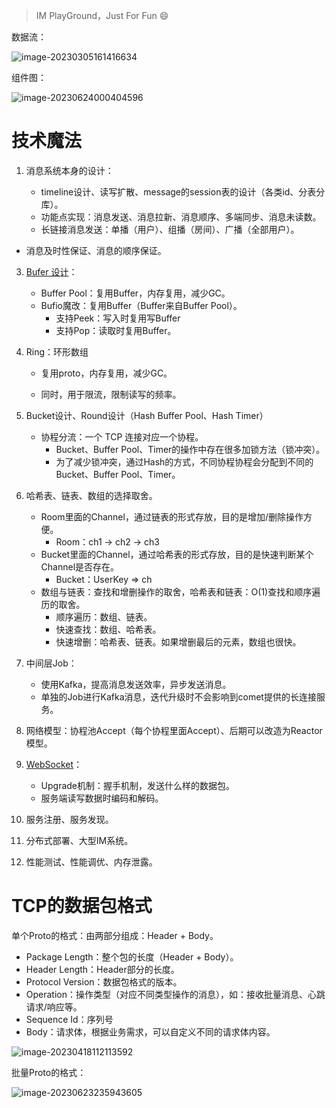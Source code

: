 > IM PlayGround，Just For Fun 😄

数据流：

![image-20230305161416634](https://typroa-jasonzhi.oss-cn-guangzhou.aliyuncs.com/imgs/image-20230305161416634.png)

组件图：

![image-20230624000404596](https://typroa-jasonzhi.oss-cn-guangzhou.aliyuncs.com/imgs/image-20230624000404596.png)

# 技术魔法

1. 消息系统本身的设计：

    - timeline设计、读写扩散、message的session表的设计（各类id、分表分库）。
    - 功能点实现：消息发送、消息拉新、消息顺序、多端同步、消息未读数。
    - 长链接消息发送：单播（用户）、组播（房间）、广播（全部用户）。

- 消息及时性保证、消息的顺序保证。
3. [Bufer 设计](pkg/buffer/buffer的设计说明.md)： 
    - Buffer Pool：复用Buffer，内存复用，减少GC。
    - Bufio魔改：复用Buffer（Buffer来自Buffer Pool）。
      - 支持Peek：写入时复用写Buffer
      - 支持Pop：读取时复用Buffer。
4. Ring：环形数组

    - 复用proto，内存复用，减少GC。

    - 同时，用于限流，限制读写的频率。
5. Bucket设计、Round设计（Hash Buffer Pool、Hash Timer）
    - 协程分流：一个 TCP 连接对应一个协程。
        - Bucket、Buffer Pool、Timer的操作中存在很多加锁方法（锁冲突）。
        - 为了减少锁冲突，通过Hash的方式，不同协程协程会分配到不同的Bucket、Buffer Pool、Timer。
6. 哈希表、链表、数组的选择取舍。
    - Room里面的Channel，通过链表的形式存放，目的是增加/删除操作方便。
        - Room：ch1 -> ch2 -> ch3
    - Bucket里面的Channel，通过哈希表的形式存放，目的是快速判断某个Channel是否存在。
        - Bucket：UserKey => ch
    - 数组与链表：查找和增删操作的取舍，哈希表和链表：O(1)查找和顺序遍历的取舍。
        - 顺序遍历：数组、链表。
        - 快速查找：数组、哈希表。
        - 快速增删：哈希表、链表。如果增删最后的元素，数组也很快。
7. 中间层Job：
    - 使用Kafka，提高消息发送效率，异步发送消息。
    - 单独的Job进行Kafka消息，迭代升级时不会影响到comet提供的长连接服务。
8. 网络模型：协程池Accept（每个协程里面Accept）、后期可以改造为Reactor模型。

9. [WebSocket](pkg/websocket/docs/websocket-技术文档.md)： 
    - Upgrade机制：握手机制，发送什么样的数据包。
    - 服务端读写数据时编码和解码。
10. 服务注册、服务发现。
11. 分布式部署、大型IM系统。
13. 性能测试、性能调优、内存泄露。

# TCP的数据包格式

单个Proto的格式：由两部分组成：Header + Body。

- Package Length：整个包的长度（Header + Body）。
- Header Length：Header部分的长度。
- Protocol Version：数据包格式的版本。
- Operation：操作类型（对应不同类型操作的消息），如：接收批量消息、心跳请求/响应等。
- Sequence Id：序列号
- Body：请求体，根据业务需求，可以自定义不同的请求体内容。

![image-20230418112113592](https://typroa-jasonzhi.oss-cn-guangzhou.aliyuncs.com/imgs/image-20230418112113592.png)

批量Proto的格式：

![image-20230623235943605](https://typroa-jasonzhi.oss-cn-guangzhou.aliyuncs.com/imgs/image-20230623235943605.png)